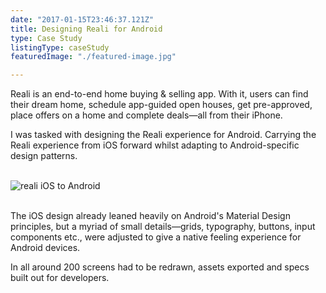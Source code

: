 ```yaml
---
date: "2017-01-15T23:46:37.121Z"
title: Designing Reali for Android
type: Case Study
listingType: caseStudy
featuredImage: "./featured-image.jpg"

---
```


Reali is an end-to-end home buying & selling app. With it, users can find their dream home, schedule app-guided open houses, get pre-approved, place offers on a home and complete deals—all from their iPhone.

I was tasked with designing the Reali experience for Android. Carrying the Reali experience from iOS forward whilst adapting to Android-specific design patterns.

<br>

<section>
<img alt="reali iOS to Android" src="/images/reali/reali_change.png" class="wide">
</section>

<br>

The iOS design already leaned heavily on Android's Material Design principles, but a myriad of small details—grids, typography, buttons, input components etc., were adjusted to give a native feeling experience for Android devices.

In all around 200 screens had to be redrawn, assets exported and specs built out for developers.
